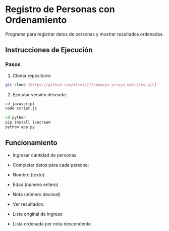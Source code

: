 # Registro de Personas con Ordenamiento

Programa para registrar datos de personas y mostrar resultados ordenados.

## Instrucciones de Ejecución

### Pasos

1. Clonar repositorio:

```bash
git clone [https://github.com/Alexis217/manejo_arrays_matrices.git]

```

2. Ejecutar versión deseada:

```bash
cd javascript
node script.js
```

```bash
cd python
pip install icecream
python app.py
```

## Funcionamiento

- Ingresar cantidad de personas

- Completar datos para cada persona:

- Nombre (texto)

- Edad (número entero)

- Nota (número decimal)

- Ver resultados:

- Lista original de ingreso

- Lista ordenada por nota descendente
